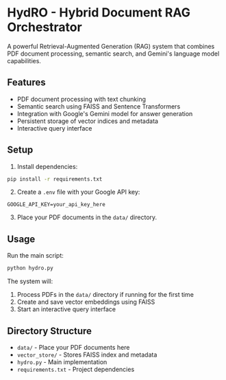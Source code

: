 # HydRO - Hybrid Document RAG Orchestrator

A powerful Retrieval-Augmented Generation (RAG) system that combines PDF document processing, semantic search, and Gemini's language model capabilities.

## Features

- PDF document processing with text chunking
- Semantic search using FAISS and Sentence Transformers
- Integration with Google's Gemini model for answer generation
- Persistent storage of vector indices and metadata
- Interactive query interface

## Setup

1. Install dependencies:
```bash
pip install -r requirements.txt
```

2. Create a `.env` file with your Google API key:
```
GOOGLE_API_KEY=your_api_key_here
```

3. Place your PDF documents in the `data/` directory.

## Usage

Run the main script:
```bash
python hydro.py
```

The system will:
1. Process PDFs in the `data/` directory if running for the first time
2. Create and save vector embeddings using FAISS
3. Start an interactive query interface

## Directory Structure

- `data/` - Place your PDF documents here
- `vector_store/` - Stores FAISS index and metadata
- `hydro.py` - Main implementation
- `requirements.txt` - Project dependencies
